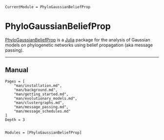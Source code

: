 ```@meta
CurrentModule = PhyloGaussianBeliefProp
```

# PhyloGaussianBeliefProp

[PhyloGaussianBeliefProp](https://github.com/cecileane/PhyloGaussianBeliefProp.jl)
is a [Julia](http://julialang.org) package for the analysis of Gaussian models on
phylogenetic networks using belief propagation (aka message passing).

---

## Manual

```@contents
Pages = [
    "man/installation.md",
    "man/background.md",
    "man/getting_started.md",
    "man/evolutionary_models.md",
    "man/clustergraphs.md",
    "man/message_passing.md",
    "man/message_schedules.md"
]
Depth = 3
```

```@index
```

```@autodocs
Modules = [PhyloGaussianBeliefProp]
```
